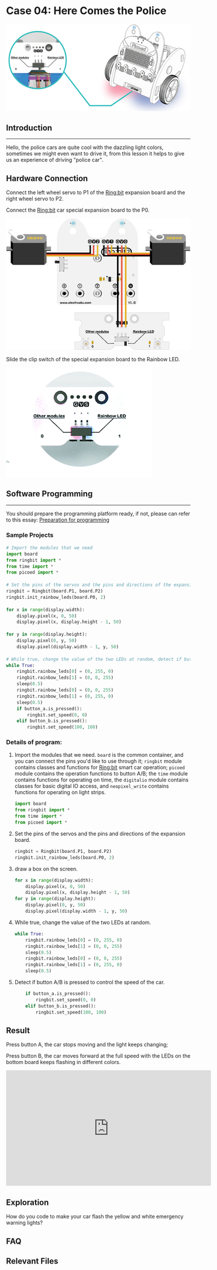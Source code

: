 # Case 04: Here Comes the Police

![](./images/case04.png)

## Introduction
---

Hello, the police cars are quite cool with the dazzling light colors, sometimes we might even want to drive it, from this lesson it helps to give us an experience of driving "police car". 

## Hardware Connection

Connect the left wheel servo to P1 of the [Ring:bit](https://www.elecfreaks.com/elecfreaks-micro-bit-ring-bit-v2-car-kit-without-micro-bit-board.html) expansion board and the right wheel servo to P2.

Connect the [Ring:bit](https://www.elecfreaks.com/elecfreaks-micro-bit-ring-bit-v2-car-kit-without-micro-bit-board.html) car special expansion board to the P0.

![](./images/case0401.png)

Slide the clip switch of the special expansion board to the Rainbow LED.

![](./images/case0402.png)

## Software Programming

---

You should prepare the programming platform ready, if not, please can refer to this essay: [Preparation for programming](https://www.yuque.com/elecfreaks-learn/picoed/gxro38)

### Sample Projects

```python
# Import the modules that we need
import board
from ringbit import *
from time import *
from picoed import *

# Set the pins of the servos and the pins and directions of the expansion board
ringbit = Ringbit(board.P1, board.P2)
ringbit.init_rainbow_leds(board.P0, 2)

for x in range(display.width):
    display.pixel(x, 0, 50)
    display.pixel(x, display.height - 1, 50)
    
for y in range(display.height):
    display.pixel(0, y, 50)
    display.pixel(display.width - 1, y, 50)

# While true, change the value of the two LEDs at random, detect if button A/B is pressed to control the speed of the car
while True:
    ringbit.rainbow_leds[0] = (0, 255, 0)
    ringbit.rainbow_leds[1] = (0, 0, 255)
    sleep(0.5)
    ringbit.rainbow_leds[0] = (0, 0, 255)
    ringbit.rainbow_leds[1] = (0, 255, 0)
    sleep(0.5)
    if button_a.is_pressed():
        ringbit.set_speed(0, 0)
    elif button_b.is_pressed():
        ringbit.set_speed(100, 100)

```
### Details of program:

1. Import the modules that we need. `board` is the common container, and you can connect the pins you'd like to use through it; `ringbit` module contains classes and functions for [Ring:bit](https://www.elecfreaks.com/elecfreaks-micro-bit-ring-bit-v2-car-kit-without-micro-bit-board.html) smart car operation;  `picoed` module contains the operation functions to button A/B; the `time` module contains functions for operating on time, the `digitalio` module contains classes for basic digital IO access, and `neopixel_write` contains functions for operating on light strips.

   ```python
   import board
   from ringbit import *
   from time import *
   from picoed import *
   ```

   

2. Set the pins of the servos and the pins and directions of the expansion board.

   ```python
   ringbit = Ringbit(board.P1, board.P2)
   ringbit.init_rainbow_leds(board.P0, 2)
   ```

   

3. draw a box on the screen.

   ```python
   for x in range(display.width):
       display.pixel(x, 0, 50)
       display.pixel(x, display.height - 1, 50)
   for y in range(display.height):
       display.pixel(0, y, 50)
       display.pixel(display.width - 1, y, 50)
   ```

4. While true, change the value of the two LEDs at random.

   ```python
   while True:
       ringbit.rainbow_leds[0] = (0, 255, 0)
       ringbit.rainbow_leds[1] = (0, 0, 255)
       sleep(0.5)
       ringbit.rainbow_leds[0] = (0, 0, 255)
       ringbit.rainbow_leds[1] = (0, 255, 0)
       sleep(0.5)
   ```

   

5. Detect if button A/B is pressed to control the speed of the car.

   ```python
       if button_a.is_pressed():
           ringbit.set_speed(0, 0)
       elif button_b.is_pressed():
           ringbit.set_speed(100, 100)
   ```

   

## Result

Press button A, the car stops moving and the light keeps changing;

Press button B, the car moves forward at the full speed with the LEDs on the bottom board keeps flashing in different colors. 
<iframe width="560" height="315" src="https://www.youtube.com/embed/2ACq1lhTegU" title="YouTube video player" frameborder="0" allow="accelerometer; autoplay; clipboard-write; encrypted-media; gyroscope; picture-in-picture" allowfullscreen></iframe>

## Exploration

How do you code to make your car flash the yellow and white emergency warning lights?

## FAQ

## Relevant Files
